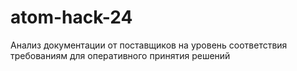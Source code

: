 # atom-hack-24
Анализ документации от поставщиков на уровень соответствия требованиям для оперативного принятия решений
